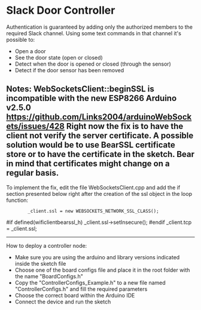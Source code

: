 # Slack Door Controller

Authentication is guaranteed by adding only the authorized members to the required Slack channel.
Using some text commands in that channel it's possible to:
- Open a door
- See the door state (open or closed)
- Detect when the door is opened or closed (through the sensor)
- Detect if the door sensor has been removed

Notes:
WebSocketsClient::beginSSL is incompatible with the new ESP8266 Arduino v2.5.0
https://github.com/Links2004/arduinoWebSockets/issues/428
Right now the fix is to have the client not verify the server certificate.
A possible solution would be to use BearSSL certificate store or to have the certificate in the sketch.
Bear in mind that certificates might change on a regular basis.
-------------------------------------------------------------

To implement the fix, edit the file WebSocketsClient.cpp and add the if section presented below right after the creation of the ssl object in the loop function:

            _client.ssl = new WEBSOCKETS_NETWORK_SSL_CLASS();
#if defined(wificlientbearssl_h)
			_client.ssl->setInsecure();
#endif
            _client.tcp = _client.ssl;

----------------------------------------------------------------

How to deploy a controller node:
- Make sure you are using the arduino and library versions indicated inside the sketch file
- Choose one of the board configs file and place it in the root folder with the name "BoardConfigs.h"
- Copy the "ControllerConfigs_Example.h" to a new file named "ControllerConfigs.h" and fill the required parameters
- Choose the correct board within the Arduino IDE
- Connect the device and run the sketch